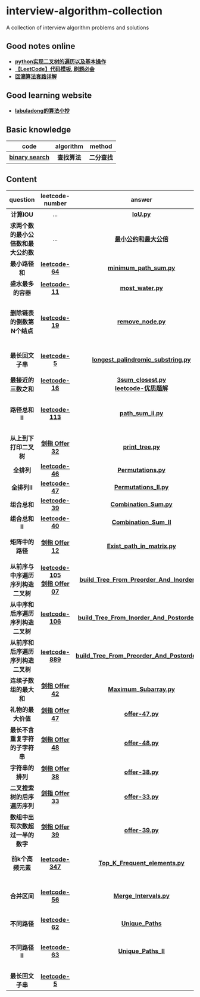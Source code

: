 # interview-algorithm-collection
A collection of interview algorithm problems and solutions

## Good notes online
- [__python实现二叉树的遍历以及基本操作__](https://www.cnblogs.com/anzhengyu/p/11083568.html)
- [__【LeetCode】代码模板, 刷题必会__](https://blog.csdn.net/fuxuemingzhu/article/details/101900729)
- [__回溯算法套路详解__](https://zhuanlan.zhihu.com/p/93530380)

## Good learning website
- [__labuladong的算法小抄__](https://labuladong.gitbook.io/algo/)

## Basic knowledge
|code|algorithm|method|
|:---:|:---:|:---:|
|[__binary search__](https://github.com/rentainhe/interview-algorithm-collection/blob/master/search-algorithm/binary_search.py)|__查找算法__|__二分查找__|



## Content
|question|leetcode-number|answer|method|
|:---:|:---:|:---:|:---:|
| __计算IOU__ | ... | [__IoU.py__](https://github.com/rentainhe/interview-algorithm-collection/blob/master/interview-real/IoU.py)|...|
| __求两个数的最小公倍数和最大公约数__ | ... | [__最小公约和最大公倍__](https://github.com/rentainhe/interview-algorithm-collection/blob/master/interview-real/%E6%9C%80%E5%B0%8F%E5%85%AC%E7%BA%A6%E5%92%8C%E6%9C%80%E5%A4%A7%E5%85%AC%E5%80%8D.py)|...|
| __最小路径和__ | [__leetcode-64__](https://leetcode-cn.com/problems/minimum-path-sum/) | [__minimum_path_sum.py__](https://github.com/rentainhe/interview-algorithm-collection/blob/master/interview-real/minimum_path_sum.py)| __动态规划__ |
| __盛水最多的容器__ | [__leetcode-11__](https://leetcode-cn.com/problems/container-with-most-water/) | [__most_water.py__](https://github.com/rentainhe/interview-algorithm-collection/blob/master/interview-real/most_water.py)| __双指针-左右指针__ |
| __删除链表的倒数第N个结点__ | [__leetcode-19__](https://leetcode-cn.com/problems/remove-nth-node-from-end-of-list/) | [__remove_node.py__](https://github.com/rentainhe/interview-algorithm-collection/blob/master/interview-real/remove_node.py)| __双指针-快慢指针-使用dummy head小技巧__ |
| __最长回文子串__ | [__leetcode-5__](https://leetcode-cn.com/problems/longest-palindromic-substring/)| [__longest_palindromic_substring.py__](https://github.com/rentainhe/interview-algorithm-collection/blob/master/interview-real/longest_palindromic_substring.py)| __动态规划或者中心扩散__ |
| __最接近的三数之和__ | [__leetcode-16__](https://leetcode-cn.com/problems/3sum-closest/)|[__3sum_closest.py__](https://github.com/rentainhe/interview-algorithm-collection/blob/master/interview-real/3sum_closest.py) <br> [__leetcode-优质题解__](https://leetcode-cn.com/problems/path-sum-ii/solution/tao-mo-ban-er-cha-shu-wen-ti-de-dfs-he-bfs-jie-fa-/)| __数组排序-双指针__ |
| __路径总和II__ | [__leetcode-113__](https://leetcode-cn.com/problems/path-sum-ii/)|[__path_sum_ii.py__](https://github.com/rentainhe/interview-algorithm-collection/blob/master/interview-real/path_sum_ii.py)| __BFS算法, DFS算法, 注意题目要求__ |
| __从上到下打印二叉树__ | [__剑指 Offer 32__](https://leetcode-cn.com/problems/cong-shang-dao-xia-da-yin-er-cha-shu-lcof/)| [__print_tree.py__](https://github.com/rentainhe/interview-algorithm-collection/blob/master/interview-real/print_tree.py) | __BFS算法__ |
| __全排列__ | [__leetcode-46__](https://leetcode-cn.com/problems/permutations/) | [__Permutations.py__](https://github.com/rentainhe/interview-algorithm-collection/blob/master/interview-real/backtrack/permutations.py) | __回溯法__ |
| __全排列II__ | [__leetcode-47__](https://leetcode-cn.com/problems/permutations-ii/) | [__Permutations_II.py__](https://github.com/rentainhe/interview-algorithm-collection/blob/master/interview-real/backtrack/Permutations_II.py) | __回溯法__ |
| __组合总和__ | [__leetcode-39__](https://leetcode-cn.com/problems/combination-sum/) | [__Combination_Sum.py__](https://github.com/rentainhe/interview-algorithm-collection/blob/master/interview-real/backtrack/Combination_Sum.py) | __回溯法__ |
| __组合总和II__ | [__leetcode-40__](https://leetcode-cn.com/problems/combination-sum-ii/) | [__Combination_Sum_II__](https://github.com/rentainhe/interview-algorithm-collection/blob/master/interview-real/backtrack/Combination_Sum_II.py) | __回溯法__ |
| __矩阵中的路径__ | [__剑指 Offer 12__](https://leetcode-cn.com/problems/ju-zhen-zhong-de-lu-jing-lcof/) | [__Exist_path_in_matrix.py__](https://github.com/rentainhe/interview-algorithm-collection/blob/master/interview-real/backtrack/Exist_path_in_matrix.py) | __DFS回溯, 注意剪枝条件__ |
| __从前序与中序遍历序列构造二叉树__ | [__leetcode-105__](https://leetcode-cn.com/problems/construct-binary-tree-from-preorder-and-inorder-traversal/) <br> [__剑指 Offer 07__](https://leetcode-cn.com/problems/zhong-jian-er-cha-shu-lcof/) | [__build_Tree_From_Preorder_And_Inorder.py__](https://github.com/rentainhe/interview-algorithm-collection/blob/master/interview-real/binary_tree/build_Tree_From_Preorder_And_Inorder.py) | __迭代递归__ |
| __从中序和后序遍历序列构造二叉树__ | [__leetcode-106__](https://leetcode-cn.com/problems/construct-binary-tree-from-preorder-and-inorder-traversal/) | [__build_Tree_From_Inorder_And_Postorder.py__](https://github.com/rentainhe/interview-algorithm-collection/blob/master/interview-real/binary_tree/build_Tree_From_Inorder_And_Postorder.py) | __迭代递归__ |
| __从前序和后序遍历序列构造二叉树__ | [__leetcode-889__](https://leetcode-cn.com/problems/construct-binary-tree-from-preorder-and-postorder-traversal/) | [__build_Tree_From_Preorder_And_Postorder.py__](https://github.com/rentainhe/interview-algorithm-collection/blob/master/interview-real/binary_tree/build_Tree_From_Preorder_And_Postorder.py) | __迭代递归__ |
| __连续子数组的最大和__ | [__剑指 Offer 42__](https://leetcode-cn.com/problems/lian-xu-zi-shu-zu-de-zui-da-he-lcof/) | [__Maximum_Subarray.py__](https://github.com/rentainhe/interview-algorithm-collection/blob/master/interview-real/Maximum_Subarray.py) | __动态规划__ |
| __礼物的最大价值__ | [__剑指 Offer 47__](https://leetcode-cn.com/problems/li-wu-de-zui-da-jie-zhi-lcof/) | [__offer-47.py__](https://github.com/rentainhe/interview-algorithm-collection/blob/master/%E5%89%91%E6%8C%87offer/offer-47.py) | __动态规划__ |
| __最长不含重复字符的子字符串__ | [__剑指 Offer 48__](https://leetcode-cn.com/problems/zui-chang-bu-han-zhong-fu-zi-fu-de-zi-zi-fu-chuan-lcof/) | [__offer-48.py__](https://github.com/rentainhe/interview-algorithm-collection/blob/master/%E5%89%91%E6%8C%87offer/offer-48.py) | __快慢指针__ |
| __字符串的排列__ | [__剑指 Offer 38__](https://leetcode-cn.com/problems/zi-fu-chuan-de-pai-lie-lcof/) | [__offer-38.py__](https://github.com/rentainhe/interview-algorithm-collection/blob/master/%E5%89%91%E6%8C%87offer/offer-38.py) | __回溯 + 剪枝__ |
| __二叉搜索树的后序遍历序列__ | [__剑指 Offer 33__](https://leetcode-cn.com/problems/er-cha-sou-suo-shu-de-hou-xu-bian-li-xu-lie-lcof/) | [__offer-33.py__](https://github.com/rentainhe/interview-algorithm-collection/blob/master/%E5%89%91%E6%8C%87offer/offer-33.py) | __递归__ |
| __数组中出现次数超过一半的数字__| [__剑指 Offer 39__](https://leetcode-cn.com/problems/shu-zu-zhong-chu-xian-ci-shu-chao-guo-yi-ban-de-shu-zi-lcof/) | [__offer-39.py__](https://github.com/rentainhe/interview-algorithm-collection/blob/master/%E5%89%91%E6%8C%87offer/offer-39.py) | __哈希表__ |
| __前k个高频元素__ | [__leetcode-347__](https://leetcode-cn.com/problems/top-k-frequent-elements/) | [__Top_K_Frequent_elements.py__](https://github.com/rentainhe/interview-algorithm-collection/blob/master/interview-real/Top_K_Frequent_elements.py) | __构建hashmap, 字典排序__ |
| __合并区间__ | [__leetcode-56__](https://leetcode-cn.com/problems/merge-intervals/) | [__Merge_Intervals.py__](https://github.com/rentainhe/interview-algorithm-collection/blob/master/interview-real/Merge_Intervals.py) | __对数组进行排序, 然后按顺序添加__ |
| __不同路径__ | [__leetcode-62__](https://leetcode-cn.com/problems/unique-paths/) | [__Unique_Paths__](https://github.com/rentainhe/interview-algorithm-collection/blob/master/interview-real/dp/Unique_Paths.py) | __动态规划__ |
| __不同路径 II__ | [__leetcode-63__](https://leetcode-cn.com/problems/unique-paths-ii/) | [__Unique_Paths_II__](https://github.com/rentainhe/interview-algorithm-collection/blob/master/interview-real/dp/Unique_Paths_II.py) | __动态规划, 注意和上题初始化的不同__ |
| __最长回文子串__ | [__leetcode-5__](https://leetcode-cn.com/problems/longest-palindromic-substring/) | 




